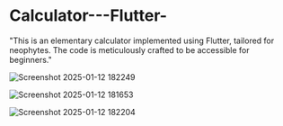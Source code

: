 # Calculator---Flutter-
 "This is an elementary calculator implemented using Flutter, tailored for neophytes. The code is meticulously crafted to be accessible for beginners."  

![Screenshot 2025-01-12 182249](https://github.com/user-attachments/assets/c9ebbdbc-f7b3-49c5-9cdd-ba7dad7d4bad) 


![Screenshot 2025-01-12 181653](https://github.com/user-attachments/assets/e7ef5f0a-32dc-4b8f-880c-958591e70b44)


![Screenshot 2025-01-12 182204](https://github.com/user-attachments/assets/2b644250-aee8-4a60-87e7-1c1bce410205)
